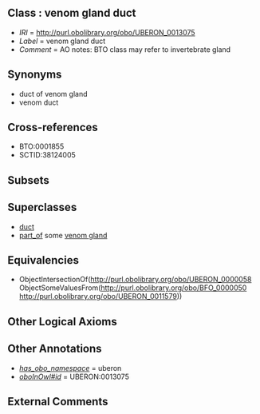 
## Class : venom gland duct

 * *IRI* = http://purl.obolibrary.org/obo/UBERON_0013075
 * *Label* = venom gland duct
 * *Comment* = AO notes: BTO class may refer to invertebrate gland

## Synonyms

 * duct of venom gland
 * venom duct

## Cross-references

 * BTO:0001855
 * SCTID:38124005

## Subsets


## Superclasses

 * [duct](../../UBERON/58/UBERON_0000058.md)
 * [part_of](../../BFO/50/BFO_0000050.md) some [venom gland](../../UBERON/79/UBERON_0011579.md)

## Equivalencies

 * ObjectIntersectionOf(<http://purl.obolibrary.org/obo/UBERON_0000058> ObjectSomeValuesFrom(<http://purl.obolibrary.org/obo/BFO_0000050> <http://purl.obolibrary.org/obo/UBERON_0011579>))

## Other Logical Axioms


## Other Annotations

 * *[has_obo_namespace](../../ce/oboInOwl#hasOBONamespace.md)* = uberon
 * *[oboInOwl#id](../../id/oboInOwl#id.md)* = UBERON:0013075

## External Comments

